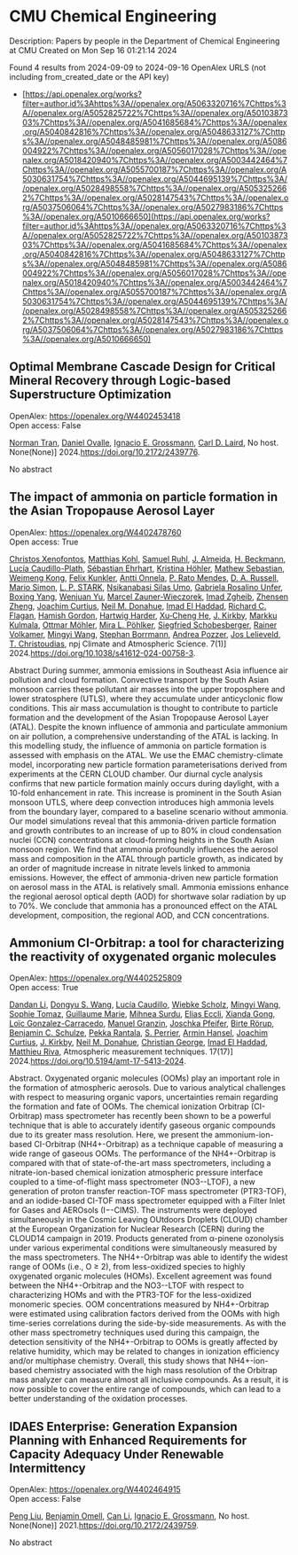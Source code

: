 # CMU Chemical Engineering
Description: Papers by people in the Department of Chemical Engineering at CMU
Created on Mon Sep 16 01:21:14 2024

Found 4 results from 2024-09-09 to 2024-09-16
OpenAlex URLS (not including from_created_date or the API key)
- [https://api.openalex.org/works?filter=author.id%3Ahttps%3A//openalex.org/A5063320716%7Chttps%3A//openalex.org/A5052825722%7Chttps%3A//openalex.org/A5010387303%7Chttps%3A//openalex.org/A5041685684%7Chttps%3A//openalex.org/A5040842816%7Chttps%3A//openalex.org/A5048633127%7Chttps%3A//openalex.org/A5048485981%7Chttps%3A//openalex.org/A5086004922%7Chttps%3A//openalex.org/A5056017028%7Chttps%3A//openalex.org/A5018420940%7Chttps%3A//openalex.org/A5003442464%7Chttps%3A//openalex.org/A5055700187%7Chttps%3A//openalex.org/A5030631754%7Chttps%3A//openalex.org/A5044695139%7Chttps%3A//openalex.org/A5028498558%7Chttps%3A//openalex.org/A5053252662%7Chttps%3A//openalex.org/A5028147543%7Chttps%3A//openalex.org/A5037506064%7Chttps%3A//openalex.org/A5027983186%7Chttps%3A//openalex.org/A5010666650](https://api.openalex.org/works?filter=author.id%3Ahttps%3A//openalex.org/A5063320716%7Chttps%3A//openalex.org/A5052825722%7Chttps%3A//openalex.org/A5010387303%7Chttps%3A//openalex.org/A5041685684%7Chttps%3A//openalex.org/A5040842816%7Chttps%3A//openalex.org/A5048633127%7Chttps%3A//openalex.org/A5048485981%7Chttps%3A//openalex.org/A5086004922%7Chttps%3A//openalex.org/A5056017028%7Chttps%3A//openalex.org/A5018420940%7Chttps%3A//openalex.org/A5003442464%7Chttps%3A//openalex.org/A5055700187%7Chttps%3A//openalex.org/A5030631754%7Chttps%3A//openalex.org/A5044695139%7Chttps%3A//openalex.org/A5028498558%7Chttps%3A//openalex.org/A5053252662%7Chttps%3A//openalex.org/A5028147543%7Chttps%3A//openalex.org/A5037506064%7Chttps%3A//openalex.org/A5027983186%7Chttps%3A//openalex.org/A5010666650)

## Optimal Membrane Cascade Design for Critical Mineral Recovery through Logic-based Superstructure Optimization   

OpenAlex: https://openalex.org/W4402453418    
Open access: False
    
[Norman Tran](https://openalex.org/A5106382650), [Daniel Ovalle](https://openalex.org/A5067396423), [Ignacio E. Grossmann](https://openalex.org/A5056017028), [Carl D. Laird](https://openalex.org/A5030631754), No host. None(None)] 2024.https://doi.org/10.2172/2439776.
    
No abstract    

    

## The impact of ammonia on particle formation in the Asian Tropopause Aerosol Layer   

OpenAlex: https://openalex.org/W4402478760    
Open access: True
    
[Christos Xenofontos](https://openalex.org/A5102960249), [Matthias Kohl](https://openalex.org/A5078813162), [Samuel Ruhl](https://openalex.org/A5107158743), [J. Almeida](https://openalex.org/A5101612939), [H. Beckmann](https://openalex.org/A5077912415), [Lucía Caudillo-Plath](https://openalex.org/A5092936143), [Sébastian Ehrhart](https://openalex.org/A5054830781), [Kristina Höhler](https://openalex.org/A5070773876), [Mathew Sebastian](https://openalex.org/A5067455912), [Weimeng Kong](https://openalex.org/A5046351966), [Felix Kunkler](https://openalex.org/A5107158742), [Antti Onnela](https://openalex.org/A5089192083), [P. Rato Mendes](https://openalex.org/A5004351709), [D. A. Russell](https://openalex.org/A5009741925), [Mario Simon](https://openalex.org/A5086950058), [L. P. STARK](https://openalex.org/A5069343178), [Nsikanabasi Silas Umo](https://openalex.org/A5043100376), [Gabriela Rosalino Unfer](https://openalex.org/A5092262549), [Boxing Yang](https://openalex.org/A5101350413), [Wenjuan Yu](https://openalex.org/A5025334650), [Marcel Zauner-Wieczorek](https://openalex.org/A5017388605), [Imad Zgheib](https://openalex.org/A5094097372), [Zhensen Zheng](https://openalex.org/A5082103355), [Joachim Curtius](https://openalex.org/A5031780924), [Neil M. Donahue](https://openalex.org/A5041685684), [Imad El Haddad](https://openalex.org/A5080319960), [Richard C. Flagan](https://openalex.org/A5012711441), [Hamish Gordon](https://openalex.org/A5086004922), [Hartwig Harder](https://openalex.org/A5023787844), [Xu‐Cheng He](https://openalex.org/A5043129752), [J. Kirkby](https://openalex.org/A5009274507), [Markku Kulmala](https://openalex.org/A5000471665), [Ottmar Möhler](https://openalex.org/A5102403106), [Mira L. Pöhlker](https://openalex.org/A5024073664), [Siegfried Schobesberger](https://openalex.org/A5033551265), [Rainer Volkamer](https://openalex.org/A5018521569), [Mingyi Wang](https://openalex.org/A5100768996), [Stephan Borrmann](https://openalex.org/A5091241245), [Andrea Pozzer](https://openalex.org/A5081741117), [Jos Lelieveld](https://openalex.org/A5027329208), [T. Christoudias](https://openalex.org/A5068413254), npj Climate and Atmospheric Science. 7(1)] 2024.https://doi.org/10.1038/s41612-024-00758-3.
    
Abstract During summer, ammonia emissions in Southeast Asia influence air pollution and cloud formation. Convective transport by the South Asian monsoon carries these pollutant air masses into the upper troposphere and lower stratosphere (UTLS), where they accumulate under anticyclonic flow conditions. This air mass accumulation is thought to contribute to particle formation and the development of the Asian Tropopause Aerosol Layer (ATAL). Despite the known influence of ammonia and particulate ammonium on air pollution, a comprehensive understanding of the ATAL is lacking. In this modelling study, the influence of ammonia on particle formation is assessed with emphasis on the ATAL. We use the EMAC chemistry-climate model, incorporating new particle formation parameterisations derived from experiments at the CERN CLOUD chamber. Our diurnal cycle analysis confirms that new particle formation mainly occurs during daylight, with a 10-fold enhancement in rate. This increase is prominent in the South Asian monsoon UTLS, where deep convection introduces high ammonia levels from the boundary layer, compared to a baseline scenario without ammonia. Our model simulations reveal that this ammonia-driven particle formation and growth contributes to an increase of up to 80% in cloud condensation nuclei (CCN) concentrations at cloud-forming heights in the South Asian monsoon region. We find that ammonia profoundly influences the aerosol mass and composition in the ATAL through particle growth, as indicated by an order of magnitude increase in nitrate levels linked to ammonia emissions. However, the effect of ammonia-driven new particle formation on aerosol mass in the ATAL is relatively small. Ammonia emissions enhance the regional aerosol optical depth (AOD) for shortwave solar radiation by up to 70%. We conclude that ammonia has a pronounced effect on the ATAL development, composition, the regional AOD, and CCN concentrations.    

    

## Ammonium CI-Orbitrap: a tool for characterizing the reactivity of oxygenated organic molecules   

OpenAlex: https://openalex.org/W4402525809    
Open access: True
    
[Dandan Li](https://openalex.org/A5100439908), [Dongyu S. Wang](https://openalex.org/A5100764279), [Lucía Caudillo](https://openalex.org/A5079509898), [Wiebke Scholz](https://openalex.org/A5076482580), [Mingyi Wang](https://openalex.org/A5100768996), [Sophie Tomaz](https://openalex.org/A5010549487), [Guillaume Marie](https://openalex.org/A5032794723), [Mihnea Surdu](https://openalex.org/A5076044930), [Elias Eccli](https://openalex.org/A5092642033), [Xianda Gong](https://openalex.org/A5073840672), [Loïc Gonzalez-Carracedo](https://openalex.org/A5089915939), [Manuel Granzin](https://openalex.org/A5070143068), [Joschka Pfeifer](https://openalex.org/A5043381937), [Birte Rörup](https://openalex.org/A5022780485), [Benjamin C. Schulze](https://openalex.org/A5008614828), [Pekka Rantala](https://openalex.org/A5076457575), [S. Perrier](https://openalex.org/A5105457154), [Armin Hansel](https://openalex.org/A5089489241), [Joachim Curtius](https://openalex.org/A5031780924), [J. Kirkby](https://openalex.org/A5009274507), [Neil M. Donahue](https://openalex.org/A5041685684), [Christian George](https://openalex.org/A5026216873), [Imad El Haddad](https://openalex.org/A5080319960), [Matthieu Riva](https://openalex.org/A5055594784), Atmospheric measurement techniques. 17(17)] 2024.https://doi.org/10.5194/amt-17-5413-2024.
    
Abstract. Oxygenated organic molecules (OOMs) play an important role in the formation of atmospheric aerosols. Due to various analytical challenges with respect to measuring organic vapors, uncertainties remain regarding the formation and fate of OOMs. The chemical ionization Orbitrap (CI-Orbitrap) mass spectrometer has recently been shown to be a powerful technique that is able to accurately identify gaseous organic compounds due to its greater mass resolution. Here, we present the ammonium-ion-based CI-Orbitrap (NH4+-Orbitrap) as a technique capable of measuring a wide range of gaseous OOMs. The performance of the NH4+-Orbitrap is compared with that of state-of-the-art mass spectrometers, including a nitrate-ion-based chemical ionization atmospheric pressure interface coupled to a time-of-flight mass spectrometer (NO3--LTOF), a new generation of proton transfer reaction-TOF mass spectrometer (PTR3-TOF), and an iodide-based CI-TOF mass spectrometer equipped with a Filter Inlet for Gases and AEROsols (I−-CIMS). The instruments were deployed simultaneously in the Cosmic Leaving OUtdoors Droplets (CLOUD) chamber at the European Organization for Nuclear Research (CERN) during the CLOUD14 campaign in 2019. Products generated from α-pinene ozonolysis under various experimental conditions were simultaneously measured by the mass spectrometers. The NH4+-Orbitrap was able to identify the widest range of OOMs (i.e., O ≥ 2), from less-oxidized species to highly oxygenated organic molecules (HOMs). Excellent agreement was found between the NH4+-Orbitrap and the NO3--LTOF with respect to characterizing HOMs and with the PTR3-TOF for the less-oxidized monomeric species. OOM concentrations measured by NH4+-Orbitrap were estimated using calibration factors derived from the OOMs with high time-series correlations during the side-by-side measurements. As with the other mass spectrometry techniques used during this campaign, the detection sensitivity of the NH4+-Orbitrap to OOMs is greatly affected by relative humidity, which may be related to changes in ionization efficiency and/or multiphase chemistry. Overall, this study shows that NH4+-ion-based chemistry associated with the high mass resolution of the Orbitrap mass analyzer can measure almost all inclusive compounds. As a result, it is now possible to cover the entire range of compounds, which can lead to a better understanding of the oxidation processes.    

    

## IDAES Enterprise: Generation Expansion Planning with Enhanced Requirements for Capacity Adequacy Under Renewable Intermittency   

OpenAlex: https://openalex.org/W4402464915    
Open access: False
    
[Peng Liu](https://openalex.org/A5100346777), [Benjamin Omell](https://openalex.org/A5000874144), [Can Li](https://openalex.org/A5100334060), [Ignacio E. Grossmann](https://openalex.org/A5056017028), No host. None(None)] 2021.https://doi.org/10.2172/2439759.
    
No abstract    

    
